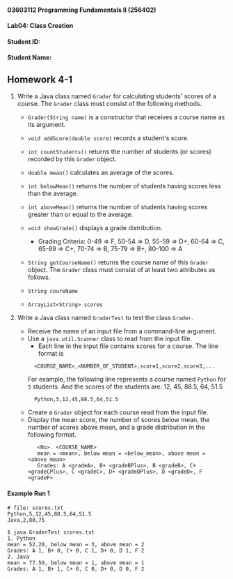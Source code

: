 #### 03603112 Programming Fundamentals II (256402) 
#### Lab04: Class Creation 
#### Student ID: <YOUR-STUDENT-ID>
#### Student Name: <YOUR-NAME>

## Homework 4-1
1. Write a Java class named `Grader` for calculating students' scores of a course.
The `Grader` class must consist of the following methods.
   * `Grader(String name)` is a constructor that receives a course name as its argument.
   * `void addScore(double score)` records a student's score.
   * `int countStudents()` returns the number of students (or scores) recorded by this `Grader` object.
   * `double mean()` calculates an average of the scores.
   * `int belowMean()` returns the number of students having scores less than the average.
   * `int aboveMean()` returns the number of students having scores greater than or equal to the average.
   * `void showGrade()` displays a grade distribution.
     * Grading Criteria: 
       0-49 => F, 50-54 => D, 55-59 => D+, 60-64 => C, 65-69 => C+, 70-74 => B, 75-79 => B+, 80-100 => A  
     
   * `String getCourseName()` returns the course name of this `Grader` object.
The `Grader` class must consist of at least two attributes as follows.
   * `String coureName` 
   * `ArrayList<String> scores`
   
2. Write a Java class named `GraderTest` to test the class `Grader`.
   * Receive the name of an input file from a command-line argument.
   * Use a `java.util.Scanner` class to read from the input file.
     * Each line in the input file contains scores for a course.
       The line format is 
     ```
       <COURSE_NAME>,<NUMBER_OF_STUDENT>,score1,score2,score3,...
     ```
       For example, the following line represents a course named `Python` for `5` students. 
       And the scores of the students are: 12, 45, 88.5, 64, 51.5
     ```
       Python,5,12,45,88.5,64,51.5
     ```
   * Create a `Grader` object for each course read from the input file.
   * Display the mean score, the number of scores below mean, the number of scores above mean, 
     and a grade distribution in the following format.
     ```
        <No>. <COURSE_NAME> 
        mean = <mean>, below mean = <below_mean>, above mean = <above mean>
        Grades: A <gradeA>, B+ <gradeBPlus>, B <gradeB>, C+ <gradeCPlus>, C <gradeC>, D+ <gradeDPlus>, D <gradeD>, F <gradeF>           
     ```  

#### Example Run 1
```
# file: scores.txt
Python,5,12,45,88.5,64,51.5
Java,2,80,75
```
```
$ java GraderTest scores.txt   
1. Python
mean = 52.20, below mean = 3, above mean = 2
Grades: A 1, B+ 0, C+ 0, C 1, D+ 0, D 1, F 2
2. Java
mean = 77.50, below mean = 1, above mean = 1
Grades: A 1, B+ 1, C+ 0, C 0, D+ 0, D 0, F 2
```